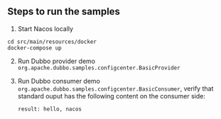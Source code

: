 ## Steps to run the samples

1. Start Nacos locally

  ```
  cd src/main/resources/docker
  docker-compose up
  ```
  
2. Run Dubbo provider demo `org.apache.dubbo.samples.configcenter.BasicProvider`

3. Run Dubbo consumer demo `org.apache.dubbo.samples.configcenter.BasicConsumer`, verify that standard ouput has the following content on the consumer side:

   ```
   result: hello, nacos
   ```